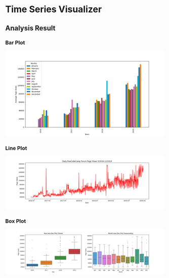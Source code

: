 # Time Series Visualizer

## Analysis Result
### Bar Plot
![bar plot](https://github.com/OfficialAlok/TimeSeriesVisualizer/blob/main/barplot.png?raw=true)

### Line Plot
![line plot](https://github.com/OfficialAlok/TimeSeriesVisualizer/blob/main/lineplot.png?raw=true)

### Box Plot
![box plot](https://github.com/OfficialAlok/TimeSeriesVisualizer/blob/main/box-plot.png?raw=true)
